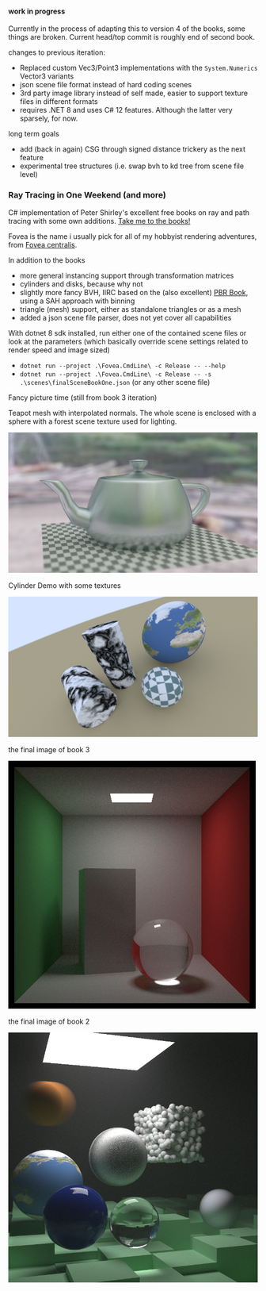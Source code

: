 
#### work in progress

Currently in the process of adapting this to version 4 of the books,
some things are broken. Current head/top commit is roughly end of second book.

changes to previous iteration:

- Replaced custom Vec3/Point3 implementations with the `System.Numerics` Vector3 variants
- json scene file format instead of hard coding scenes
- 3rd party image library instead of self made, easier to support texture files in different formats
- requires .NET 8 and uses C# 12 features. Although the latter very sparsely, for now.

long term goals

- add (back in again) CSG through signed distance trickery as the next feature
- experimental tree structures (i.e. swap bvh to kd tree from scene file level)

### Ray Tracing in One Weekend (and more)

C# implementation of Peter Shirley's excellent free books on ray and path tracing
with some own additions. [Take me to the books!](https://raytracing.github.io/)

Fovea is the name i usually pick for all of my hobbyist rendering adventures, from
[Fovea centralis](https://en.wikipedia.org/wiki/Fovea_centralis).

In addition to the books

- more general instancing support through transformation matrices
- cylinders and disks, because why not
- slightly more fancy BVH, IIRC based on the (also excellent) [PBR Book](https://pbr-book.org/), using a SAH approach with binning
- triangle (mesh) support, either as standalone triangles or as a mesh
- added a json scene file parser, does not yet cover all capabilities

With dotnet 8 sdk installed, run either one of the contained scene files or look at the parameters
(which basically override scene settings related to render speed and image sized)
- `dotnet run --project .\Fovea.CmdLine\ -c Release -- --help`
- `dotnet run --project .\Fovea.CmdLine\ -c Release -- -s .\scenes\finalSceneBookOne.json` (or any other scene file)

Fancy picture time (still from book 3 iteration)

Teapot mesh with interpolated normals. The whole scene is enclosed with a sphere with a forest
scene texture used for lighting. 

![mesh_forest](https://github.com/siloimwald/Fovea/blob/main/Results/mesh_forest.png)

Cylinder Demo with some textures

![cylinders](https://github.com/siloimwald/Fovea/blob/main/Results/cylinders.png)

the final image of book 3

![book3 result](https://github.com/siloimwald/Fovea/blob/main/Results/book3_final_1500spp.png)

the final image of book 2

![book2 result](https://github.com/siloimwald/Fovea/blob/main/Results/book2_final_10k.png)



